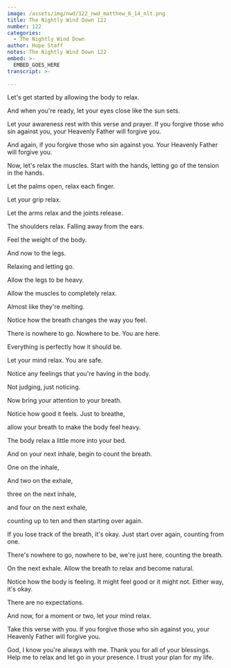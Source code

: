 ```yaml
---
image: /assets/img/nwd/122_nwd_matthew_6_14_nlt.png
title: The Nightly Wind Down 122
number: 122
categories:
  - The Nightly Wind Down
author: Hope Staff
notes: The Nightly Wind Down 122
embed: >-
  EMBED_GOES_HERE
transcript: >-
  
---
```

Let's get started by allowing the body to relax.

And when you're ready, let your eyes close like the sun sets.

Let your awareness rest with this verse and prayer. If you forgive those who sin against you, your Heavenly Father will forgive you.

And again, if you forgive those who sin against you. Your Heavenly Father will forgive you.

Now, let's relax the muscles. Start with the hands, letting go of the tension in the hands.

Let the palms open, relax each finger.

Let your grip relax.

Let the arms relax and the joints release.

The shoulders relax. Falling away from the ears.

Feel the weight of the body.

And now to the legs.

Relaxing and letting go.

Allow the legs to be heavy.

Allow the muscles to completely relax.

Almost like they're melting.

Notice how the breath changes the way you feel.

There is nowhere to go. Nowhere to be. You are here.

Everything is perfectly how it should be.

Let your mind relax. You are safe.

Notice any feelings that you're having in the body.

Not judging, just noticing.

Now bring your attention to your breath.

Notice how good it feels. Just to breathe,

allow your breath to make the body feel heavy.

The body relax a little more into your bed.

And on your next inhale, begin to count the breath.

One on the inhale,

And two on the exhale,

three on the next inhale,

and four on the next exhale,

counting up to ten and then starting over again.

If you lose track of the breath, it's okay. Just start over again, counting from one.

There's nowhere to go, nowhere to be, we're just here, counting the breath.

On the next exhale. Allow the breath to relax and become natural.

Notice how the body is feeling. It might feel good or it might not. Either way, it's okay.

There are no expectations.

And now, for a moment or two, let your mind relax.

Take this verse with you. If you forgive those who sin against you, your Heavenly Father will forgive you.

God, I know you're always with me. Thank you for all of your blessings. Help me to relax and let go in your presence. I trust your plan for my life.

